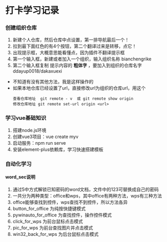 # 打卡学习记录
### 创建组织仓库
  1. 新建个人仓库，然后仓库中点设置，第一排导航最后一个！
  2. 拉到最下面红色的有4个按钮，第二个翻译过来是转移，点它！
  3. 出现提示框，大概意思能看懂点，因为插件不翻译提示框
  4. 第一个输入框，新建或者加入一个组织，输入组织名称 bianchengrike
  5. 第二个输入框复制 提示内容的 **粗体字** ，要加入到组织的仓库名字 ddayup0018/dakaxuexi
  - 不知道有没有其他方法，我是这样操作的
  - 如果本地仓库已经设置了url，直接修改url为组织的仓库url，用这个
    ~~~
    查看仓库地址  git remote - v  或 git remote show origin
    修改仓库地址 git remote set-url origin <url> 
    ~~~
### 学习vue基础知识
  1. 搭建node.js环境
  2. 创建vue3项目：vue create myv
  3. 启动服务：npm run serve
  4. 安装element-plus依赖库，学习快速搭建模板

### 自动化学习
  #### word_sec说明
  1. 通过5中方式解锁已知密码的word文档，文件中的123可替换成自己的密码
  2. 一共分为两种类型：office和wps，其中office有两种方法，wps有三种方法
  3. office能够查找到控件，wps查找不到控件，所以方法各异
  4. button_for_office 为纯按快捷键模式
  5. pywinauto_for_office 为查找控件，操作控件模式
  6. click_for_wps 为前台鼠标点击模式
  7. pic_for_wps 为前台查找图片并点击模式
  8. win32_back_for_wps 为后台鼠标点击模式


